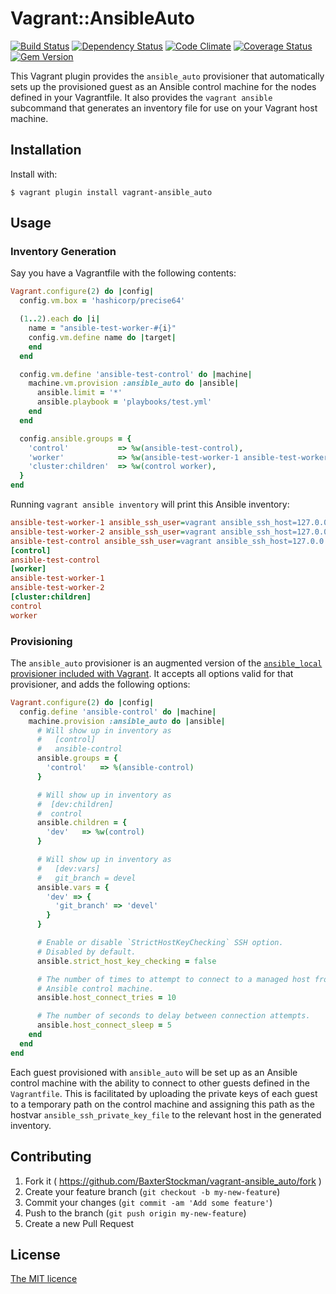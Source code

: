# Vagrant::AnsibleAuto

[![Build Status](https://secure.travis-ci.org/BaxterStockman/vagrant-ansible_auto.png?branch=master)](https://travis-ci.org/BaxterStockman/vagrant-ansible_auto)
[![Dependency Status](https://gemnasium.com/BaxterStockman/vagrant-ansible_auto.png)](https://gemnasium.com/BaxterStockman/vagrant-ansible_auto)
[![Code Climate](https://codeclimate.com/github/BaxterStockman/vagrant-ansible_auto.png)](https://codeclimate.com/github/BaxterStockman/vagrant-ansible_auto)
[![Coverage Status](https://coveralls.io/repos/github/BaxterStockman/vagrant-ansible_auto/badge.svg?branch=travis)](https://coveralls.io/github/BaxterStockman/vagrant-ansible_auto?branch=travis)
[![Gem Version](https://img.shields.io/gem/v/vagrant-ansible_auto.svg)](https://rubygems.org/gems/vagrant-ansible_auto)

This Vagrant plugin provides the `ansible_auto` provisioner that automatically
sets up the provisioned guest as an Ansible control machine for the nodes
defined in your Vagrantfile.  It also provides the `vagrant ansible` subcommand
that generates an inventory file for use on your Vagrant host machine.

## Installation

Install with:

```shell
$ vagrant plugin install vagrant-ansible_auto
```

## Usage

### Inventory Generation

Say you have a Vagrantfile with the following contents:

```ruby
Vagrant.configure(2) do |config|
  config.vm.box = 'hashicorp/precise64'

  (1..2).each do |i|
    name = "ansible-test-worker-#{i}"
    config.vm.define name do |target|
    end
  end

  config.vm.define 'ansible-test-control' do |machine|
    machine.vm.provision :ansible_auto do |ansible|
      ansible.limit = '*'
      ansible.playbook = 'playbooks/test.yml'
    end
  end

  config.ansible.groups = {
    'control'           => %w(ansible-test-control),
    'worker'            => %w(ansible-test-worker-1 ansible-test-worker-2),
    'cluster:children'  => %w(control worker),
  }
end
```

Running `vagrant ansible inventory` will print this Ansible inventory:

```ini
ansible-test-worker-1 ansible_ssh_user=vagrant ansible_ssh_host=127.0.0.1 ansible_ssh_port=2222 ansible_ssh_private_key_file=/home/user/vagrant/cluster/.vagrant/machines/ansible-test-worker-1/virtualbox/private_key
ansible-test-worker-2 ansible_ssh_user=vagrant ansible_ssh_host=127.0.0.1 ansible_ssh_port=2200 ansible_ssh_private_key_file=/home/user/vagrant/cluster/.vagrant/machines/ansible-test-worker-2/virtualbox/private_key
ansible-test-control ansible_ssh_user=vagrant ansible_ssh_host=127.0.0.1 ansible_ssh_port=2201 ansible_ssh_private_key_file=/home/user/vagrant/cluster/.vagrant/machines/ansible-test-control/virtualbox/private_key
[control]
ansible-test-control
[worker]
ansible-test-worker-1
ansible-test-worker-2
[cluster:children]
control
worker
```

### Provisioning

The `ansible_auto` provisioner is an augmented version of the
[`ansible_local` provisioner included with Vagrant](https://www.vagrantup.com/docs/provisioning/ansible_local.html).
It accepts all options valid for that provisioner, and adds the following
options:

```ruby
Vagrant.configure(2) do |config|
  config.define 'ansible-control' do |machine|
    machine.provision :ansible_auto do |ansible|
      # Will show up in inventory as
      #   [control]
      #   ansible-control
      ansible.groups = {
        'control'   => %(ansible-control)
      }

      # Will show up in inventory as
      #  [dev:children]
      #  control
      ansible.children = {
        'dev'   => %w(control)
      }

      # Will show up in inventory as
      #   [dev:vars]
      #   git_branch = devel
      ansible.vars = {
        'dev' => {
          'git_branch' => 'devel'
        }
      }

      # Enable or disable `StrictHostKeyChecking` SSH option.
      # Disabled by default.
      ansible.strict_host_key_checking = false

      # The number of times to attempt to connect to a managed host from the
      # Ansible control machine.
      ansible.host_connect_tries = 10

      # The number of seconds to delay between connection attempts.
      ansible.host_connect_sleep = 5
    end
  end
end
```

Each guest provisioned with `ansible_auto` will be set up as an Ansible
control machine with the ability to connect to other guests defined in the
`Vagrantfile`.  This is facilitated by uploading the private keys of each guest
to a temporary path on the control machine and assigning this path as the
hostvar `ansible_ssh_private_key_file` to the relevant host in the generated
inventory.

## Contributing

1. Fork it ( https://github.com/BaxterStockman/vagrant-ansible_auto/fork )
2. Create your feature branch (`git checkout -b my-new-feature`)
3. Commit your changes (`git commit -am 'Add some feature'`)
4. Push to the branch (`git push origin my-new-feature`)
5. Create a new Pull Request

## License

[The MIT licence](LICENSE.md)
